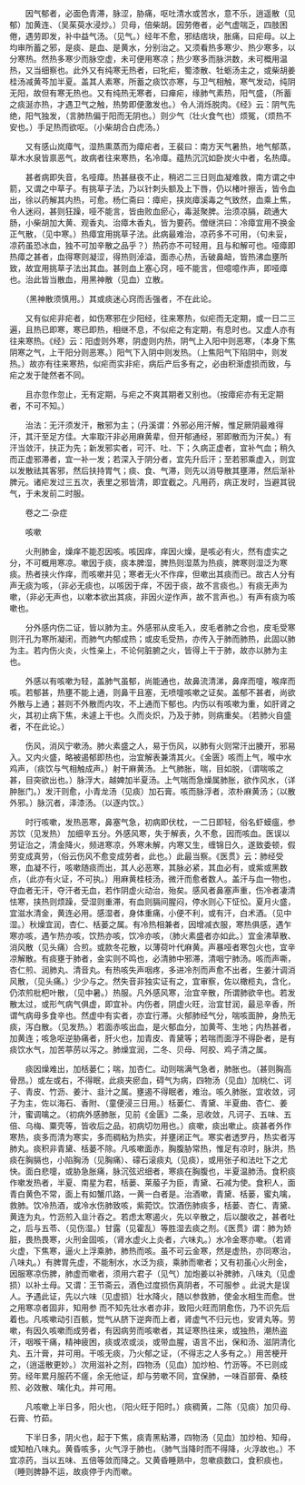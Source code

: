 <!-- { "loadSidebar": true } -->
　　因气郁者，必面色青滞，脉涩，胁痛，呕吐清水或苦水，意不乐，逍遥散（见郁）加黄连、（吴茱萸水浸炒。）贝母，倍柴胡。因劳倦者，必气虚喘乏，四肢困倦，遇劳即发，补中益气汤。（见气。）经年不愈，邪结痞块，胀痛，曰疟母。以上均审所蓄之邪，是痰、是血、是黄水，分别治之。又须看热多寒少、热少寒多，以分寒热。然热多寒少而脉空虚，未可便用寒凉；热少寒多而脉洪数，未可概用温热，又当细察也。此外又有纯寒无热者，曰牝疟，蜀漆散、牡蛎汤主之，或柴胡姜桂汤减黄芩加半夏。盖其人素寒，所蓄之痰饮亦寒，与卫气相触，寒气发动，纯阴无阳，故但有寒无热也。又有纯热无寒者，曰瘅疟，缘肺气素热，阳气盛，（所蓄之痰涎亦热，才遇卫气之触，热势即便激发也。）令人消烁脱肉。《经》云：阴气先绝，阳气独发，（言肺热偏于阳而无阴也。）则少气（壮火食气也）烦冤，（烦热不安也。）手足热而欲呕。（小柴胡合白虎汤。）

　　又有感山岚瘴气，湿热熏蒸而为瘴疟者，王裴曰：南方天气暑热，地气郁蒸，草木水泉皆禀恶气，故病者往来寒热，名冷瘴。蕴热沉沉如卧炭火中者，名热瘴。

　　甚者病即失音，名哑瘴。热甚昼夜不止，稍迟二三日则血凝难救，南方谓之中箭，又谓之中草子。有挑草子法，乃以针刺头额及上下唇，仍以楮叶擦舌，皆令血出，徐以药解其内热，可愈。杨仁斋曰：瘴疟，挟岚瘴溪毒之气致然，血乘上焦，令人迷闷，甚则狂躁，哑不能言，皆由败血瘀心，毒涎聚脾。治须凉膈，疏通大肠，小柴胡加大黄、观香丸、治瘴木香丸，皆为要药。僧继洪曰：冷瘴宜用不换金正气散，（见中寒。）热瘴宜用挑草子法。此病最难治，凉药多不可用，（句未妥，凉药虽恐冰血，独不可加辛散之品乎？）热药亦不可轻用，且与和解可也。哑瘴即热瘴之甚者，血得寒则凝涩，得热则淖溢，面赤心热，舌破鼻衄，皆热沸血壅所致，故宜用挑草子法出其血。甚则血上塞心窍，哑不能言，但噫噫作声，即哑瘴也。治此皆当散血，用黑神散（见血）立散。

　　（黑神散须慎用。）其或痰迷心窍而舌强者，不在此论。

　　又有似疟非疟者，如伤寒邪在少阳经，往来寒热，似疟而无定期，或一日二三遍，且热已即寒，寒已即热，相继不息，不似疟之有定期，有息时也。又虚人亦有往来寒热。《经》云：阳虚则外寒，阴虚则内热，阴气上入阳中则恶寒，（本身下焦阴寒之气，上干阳分则恶寒。）阳气下入阴中则发热。（上焦阳气下陷阴中，则发热。）故亦有往来寒热，似疟而实非疟，病后产后多有之，必由积渐虚损而致，与疟之发于陡然者不同。

　　且亦忽作忽止，无有定期，与疟之不爽其期者又别也。（按瘴疟亦有无定期者，不可不知。）

　　治法：无汗须发汗，散邪为主；（丹溪谓：外邪必用汗解，惟足厥阴最难得汗，其汗至足方佳。大率取汗非必用麻黄辈，但开郁通经，邪即散而为汗矣。）有汗当敛汗，扶正为先；新发邪实者，可汗、吐、下；久病正虚者，宜补气血；稍久而正虚邪滞者，宜一补一发；若深入于阴分者，宜先升后汗；至若邪乘虚入，则宜以发散祛其客邪，然后扶持胃气；痰、食、气滞，则先以消导散其壅滞，然后渐补脾元。诸疟发过三五次，表里之邪皆清，即宜截之。凡用药，病正发时，当避其锐气，于未发前二时服。

　　卷之二·杂症

　　咳嗽

　　火刑肺金，燥痒不能忍因咳。咳因痒，痒因火燥，是咳必有火，然有虚实之分，不可概用寒凉。嗽因于痰，痰本脾湿，脾热则湿蒸为热痰，脾寒则湿泛为寒痰。热者挟火作痒，而咳嗽并见；寒者无火不作痒，但嗽出其痰而已。故古人分有声无痰为咳，（非必无痰也，以咳因于痒，不因于痰，故不言痰也。）有痰无声为嗽，（非必无声也，以嗽本欲出其痰，非因火逆作声，故不言声也。）有声有痰为咳嗽也。

　　分外感内伤二证，皆以肺为主。外感邪从皮毛入，皮毛者肺之合也，皮毛受寒则汗孔为寒所凝闭，而肺气内郁成热；或皮毛受热，亦传入于肺而肺热，此固以肺为主。若内伤火炎，火性亲上，不论何脏腑之火，皆得上干于肺，故亦以肺为主也。

　　外感以有咳嗽为轻，盖肺气虽郁，尚能通也，故鼻流清涕，鼻痒而嚏，喉痒而咳。若郁甚，热壅不能上通，则鼻干且塞，无喷嚏咳嗽之证矣。盖郁不甚者，尚欲外散与上通；甚则不外散而内攻，不上通而下郁也。内伤以有咳嗽为重，如肝肾之火，其初止病下焦，未遽上干也。久而炎炽，乃及于肺，则病重矣。（若肺火自盛者，不在此论。）

　　伤风，消风宁嗽汤。肺火素盛之人，易于伤风，以肺有火则常汗出腠开，邪易入。又内火盛，略被遏郁即热也，治宜解表兼清其火。《金匮》咳而上气，喉中水鸡声，（痰饮与气相触成声。）射干麻黄汤。上气肺胀，喘，目如脱，（谓喘咳之甚，目突欲出也。）脉浮大，越婢加半夏汤。上气喘而急燥属肺胀，欲作风水，（详肿胀门。）发汗则愈，小青龙汤（见痰）加石膏。咳而脉浮者，浓朴麻黄汤；（以散外邪。）脉沉者，泽漆汤。（以逐内饮。）

　　时行咳嗽，发热恶寒，鼻塞气急，初病即伏枕，一二日即轻，俗名虾蟆瘟，参苏饮（见发热） 加细辛五分。外感风寒，失于解表，久不愈，因而咳血。医误以劳证治之，清金降火，频进寒凉，外寒未解，内寒又生，缠锦日久，遂致委顿，假劳变成真劳，（俗云伤风不愈变成劳者，此也。）此最当察。《医贯》云：肺经受寒，血凝不行，咳嗽随痰而出，其人必恶寒，其脉必紧，其血必有，或紫或黑数点，（此亦有火证，不可执。）用麻黄桂枝汤，微汗而愈者数人。盖汗与血一物也，夺血者无汗，夺汗者无血，若作阴虚火动治，殆矣。感风者鼻塞声重，伤冷者凄清怯寒，挟热则烦躁，受湿则重滞，有血则膈间腥闷，停水则心下怔忪。夏月火盛，宜滋水清金，黄连必用。感湿者，身体重痛，小便不利，或有汗，白术酒。（见中湿。）秋燥宜润，杏仁、栝蒌之属。有冷热相兼者，因增减衣服，寒热俱感，遇乍寒亦咳，遇乍热亦咳，饮热亦咳，饮冷亦咳，（肺火素盛者亦如此。）宜金沸草散、消风散（见头痛）合煎。或款冬花散，以薄荷叶代麻黄。声暴哑者寒包火也，宜辛凉解散。有痰壅于肺者，金实则不鸣也，必清肺中邪滞，清咽宁肺汤。咳而声嘶，杏仁煎、润肺丸、清音丸。有热咳失声咽疼，多进冷剂而声愈不出者，生姜汁调消风散，（见头痛。）少少与之。然失音非独实证有之，宜审察，佐以橄榄丸，含化，仍浓煎枇杷叶散，（见中暑。）热服。凡外感风寒，治宜辛散，所谓肺欲辛也。若发散太过，或形气病气俱虚，即宜补。内伤者，阴虚火旺，治宜甘润，最忌辛香，所谓气病毋多食辛也。然虚中有实者，亦宜行滞。火郁肺经气分，喘咳面肿，身热无痰，泻白散。（见发热。）若面赤咳出血，是火郁血分，加黄芩、生地；内热甚者，加黄连；咳急呕逆胁痛者，肝火也，加青皮、青黛等；若喘而面浮不得卧者，是有痰饮水气，加苦葶苈以泻之。肺燥宜润，二冬、贝母、阿胶、鸡子清之属。

　　痰因燥难出，加栝蒌仁；喘，加杏仁。动则喘满气急者，肺胀也。（甚则胸高骨昂。）或左或右，不得眠，此痰夹瘀血，碍气为病，四物汤（见血）加桃仁、诃子、青皮、竹沥、姜汁、韭汁之属。壅遏不得眠者，难治。咳久肺胀，宜收敛，诃子为主，佐以海石、香附、（童便浸三日用。）栝蒌仁、青黛、半夏曲、杏仁、姜汁，蜜调噙之。（初病外感肺胀，见前《金匮》二条，忌收敛，凡诃子、五味、五倍、乌梅、粟壳等，皆收后之品，初病切勿用也。）痰嗽，痰出嗽止。痰甚者外作寒热，痰多而清为寒实，多而稠粘为热实，并壅闭正气。寒实者透罗丹，热实者泻肺丸。痰积非青黛、栝蒌不除。凡咳嗽面赤，胸腹胁常热，惟足有凉时，脉洪，热痰在胸膈也，小陷胸汤（见胸痛）、礞石滚痰丸（见痰），或用张子和法吐下之尤快。面白悲嚏，或胁急胀痛，脉沉弦迟细者，寒痰在胸腹也，半夏温肺汤。食积痰作嗽发热者，半夏、南星为君，栝蒌、莱菔子为臣，青黛、石减为使。食积人，面青白黄色不常，面上有如蟹爪路，一黄一白者是。治酒嗽，青黛、栝蒌，蜜丸噙，救肺。饮冷热酒，或冷水伤肺致咳，紫菀饮。饮酒伤肺痰多，栝蒌、杏仁、青黛、黄连为丸，竹沥煎入韭汁吞之。若虑太寒遏火，先以辛散之，后以酸收之，甚者吐之，后与五苓、（见伤湿。）甘露（见霍乱）等胜湿去痰之剂。《医贯》谓：肺为娇脏，畏热畏寒，火刑金固咳，（肾水虚火上炎者，六味丸。）水冷金寒亦嗽。（若肾火虚，下焦寒，逼火上浮乘肺，肺热而咳。虽不可云金寒，然是虚热，亦同寒治，八味丸。）有脾胃先虚，不能制水，水泛为痰，乘肺而嗽者；又有初虽心火刑金，因服寒凉伤脾，肺虚而嗽者，须用六君子（见气）加炮姜以补脾肺，八味丸（见虚损）以补土母。又谓：王节斋云，酒色过度损伤真阴者，不可服参 。此说大是误人。予遇此证，先以六味（见虚损）壮水降火，随以参救肺，使金水相生而愈。世之用寒凉者固非，知用参 而不知先壮水者亦非，致阳火旺而阴愈伤，乃不识先后着也。凡咳嗽动引百骸，觉气从脐下逆奔而上者，肾虚气不归元也，安肾丸等。劳嗽，有因久咳嗽而成劳者，有因病劳而咳嗽者，其证寒热往来，或独热，潮热盗汗，咽喉干痛，精神疲困，痰或浓或淡，或带血腥，语言不出，保和汤、滋阴清化丸、五汁膏，并可用。干咳无痰，乃火郁之证，（不得志之人多有之。）用苦梗开之，（逍遥散更妙。）次用滋补之剂，四物汤（见血）加炒柏、竹沥等。不已则成劳。经年累月服药不瘥，余无他证，却与劳嗽不同，宜保肺，一味百部膏、桑枝煎、必效散、噙化丸，并可用。

　　凡咳嗽上半日多，阳火也，（阳火旺于阳时。）痰稠黄，二陈（见痰）加贝母、石膏、竹茹。

　　下半日多，阴火也，起于下焦，痰青黑粘滞，四物汤（见血）加炒柏、知母，或知柏八味丸。黄昏咳多，火气浮于肺也，（肺气当降时而不得降，火浮故也。）不宜凉药，当以五味、五倍等敛而降之。又黄昏睡熟中，忽嗽痰数口，食积痰也，（睡则脾静不运，故痰停于内而嗽。

